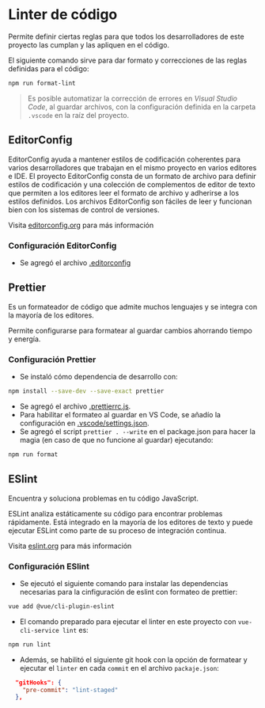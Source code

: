 # Linter de código

Permite definir ciertas reglas para que todos los desarrolladores de este
proyecto las cumplan y las apliquen en el código.

El siguiente comando sirve para dar formato y correcciones de las reglas
definidas para el código:

```sh
npm run format-lint
```

> Es posible automatizar la corrección de errores en _Visual Studio Code_, al
> guardar archivos, con la configuración definida en la carpeta `.vscode` en la
> raíz del proyecto.

## EditorConfig

EditorConfig ayuda a mantener estilos de codificación coherentes para varios
desarrolladores que trabajan en el mismo proyecto en varios editores e IDE. El
proyecto EditorConfig consta de un formato de archivo para definir estilos de
codificación y una colección de complementos de editor de texto que permiten a
los editores leer el formato de archivo y adherirse a los estilos definidos. Los
archivos EditorConfig son fáciles de leer y funcionan bien con los sistemas de
control de versiones.

Visita [editorconfig.org](https://editorconfig.org) para más información

### Configuración EditorConfig

- Se agregó el archivo [.editorconfig](./.editorconfig)

## Prettier

Es un formateador de código que admite muchos lenguajes y se integra con la
mayoría de los editores.

Permite configurarse para formatear al guardar cambios ahorrando tiempo y
energía.

### Configuración Prettier

- Se instaló cómo dependencia de desarrollo con:

```sh
npm install --save-dev --save-exact prettier
```

- Se agregó el archivo [.prettierrc.js](./.prettierrc.js).
- Para habilitar el formateo al guardar en VS Code, se añadío la configuración
  en [.vscode/settings.json](./.vscode/settings.json).
- Se agregó el script `prettier . --write` en el package.json para hacer la
  magia (en caso de que no funcione al guardar) ejecutando:

```sh
npm run format
```

## ESlint

Encuentra y soluciona problemas en tu código JavaScript.

ESLint analiza estáticamente su código para encontrar problemas rápidamente.
Está integrado en la mayoría de los editores de texto y puede ejecutar ESLint
como parte de su proceso de integración continua.

Visita [eslint.org](https://eslint.org) para más información

### Configuración ESlint

- Se ejecutó el siguiente comando para instalar las dependencias necesarias para
  la cinfiguración de eslint con formateo de prettier:

```sh
vue add @vue/cli-plugin-eslint
```

- El comando preparado para ejecutar el linter en este proyecto con
  `vue-cli-service lint` es:

```sh
npm run lint
```

- Además, se habilitó el siguiente git hook con la opción de formatear y
  ejecutar el `linter` en cada `commit` en el archivo `packaje.json`:

```json
  "gitHooks": {
    "pre-commit": "lint-staged"
  },
```
